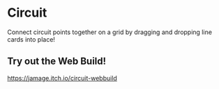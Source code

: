# Circuit
 Connect circuit points together on a grid by dragging and dropping line cards into place! 
## Try out the Web Build!
https://jamage.itch.io/circuit-webbuild
